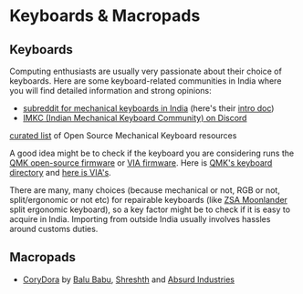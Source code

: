 # Keyboards & Macropads

## Keyboards

Computing enthusiasts are usually very passionate about their choice of keyboards. Here are some keyboard-related communities in India where you will find detailed information and strong opinions:

* [subreddit for mechanical keyboards in India](https://old.reddit.com/r/mkindia/) (here's their [intro doc](https://old.reddit.com/r/mkindia/wiki/index))
* [IMKC (Indian Mechanical Keyboard Community) on Discord](https://discord.gg/PFKsdzes8x)

[curated list](https://keebfolio.netlify.app/) of Open Source Mechanical Keyboard resources

A good idea might be to check if the keyboard you are considering runs the [QMK open-source firmware](https://qmk.fm/) or [VIA firmware](https://www.caniusevia.com/). Here is [QMK's keyboard directory](https://browse.qmk.fm/) and [here is VIA's](https://www.caniusevia.com/docs/supported_keyboards).

There are many, many choices (because mechanical or not, RGB or not, split/ergonomic or not etc) for repairable keyboards (like [ZSA Moonlander](https://www.zsa.io/moonlander) split ergonomic keyboard), so a key factor might be to check if it is easy to acquire in India. Importing from outside India usually involves hassles around customs duties.

## Macropads

* [CoryDora](https://shop.absurd.industries/products/cory-dora) by [Balu Babu](https://x.com/AskBaluBabu), [Shreshth](https://x.com/shreshthmohan) and [Absurd Industries](https://absurd.industries/)

